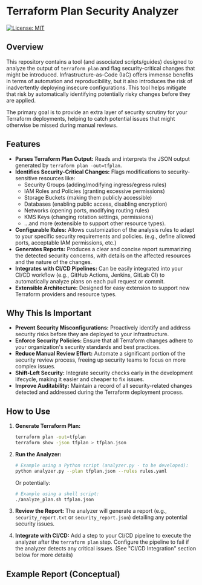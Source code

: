 # Terraform Plan Security Analyzer

[![License: MIT](https://img.shields.io/badge/License-MIT-yellow.svg)](https://opensource.org/licenses/MIT)

## Overview

This repository contains a tool (and associated scripts/guides) designed to analyze the output of `terraform plan` and flag security-critical changes that might be introduced. Infrastructure-as-Code (IaC) offers immense benefits in terms of automation and reproducibility, but it also introduces the risk of inadvertently deploying insecure configurations. This tool helps mitigate that risk by automatically identifying potentially risky changes before they are applied.

The primary goal is to provide an extra layer of security scrutiny for your Terraform deployments, helping to catch potential issues that might otherwise be missed during manual reviews.

## Features

*   **Parses Terraform Plan Output:**  Reads and interprets the JSON output generated by `terraform plan -out=tfplan`.
*   **Identifies Security-Critical Changes:**  Flags modifications to security-sensitive resources like:
    *   Security Groups (adding/modifying ingress/egress rules)
    *   IAM Roles and Policies (granting excessive permissions)
    *   Storage Buckets (making them publicly accessible)
    *   Databases (enabling public access, disabling encryption)
    *   Networks (opening ports, modifying routing rules)
    *   KMS Keys (changing rotation settings, permissions)
    *   ...and more (extensible to support other resource types).
*   **Configurable Rules:** Allows customization of the analysis rules to adapt to your specific security requirements and policies. (e.g., define allowed ports, acceptable IAM permissions, etc.)
*   **Generates Reports:** Produces a clear and concise report summarizing the detected security concerns, with details on the affected resources and the nature of the changes.
*   **Integrates with CI/CD Pipelines:** Can be easily integrated into your CI/CD workflow (e.g., GitHub Actions, Jenkins, GitLab CI) to automatically analyze plans on each pull request or commit.
*   **Extensible Architecture:** Designed for easy extension to support new Terraform providers and resource types.

## Why This Is Important

*   **Prevent Security Misconfigurations:** Proactively identify and address security risks before they are deployed to your infrastructure.
*   **Enforce Security Policies:** Ensure that all Terraform changes adhere to your organization's security standards and best practices.
*   **Reduce Manual Review Effort:** Automate a significant portion of the security review process, freeing up security teams to focus on more complex issues.
*   **Shift-Left Security:** Integrate security checks early in the development lifecycle, making it easier and cheaper to fix issues.
*   **Improve Auditability:** Maintain a record of all security-related changes detected and addressed during the Terraform deployment process.

## How to Use

1.  **Generate Terraform Plan:**
    ```bash
    terraform plan -out=tfplan
    terraform show -json tfplan > tfplan.json
    ```

2.  **Run the Analyzer:**
    ```bash
    # Example using a Python script (analyzer.py - to be developed):
    python analyzer.py --plan tfplan.json --rules rules.yaml
    ```
    Or potentially:
    ```bash
    # Example using a shell script:
    ./analyze_plan.sh tfplan.json
    ```

3.  **Review the Report:**
    The analyzer will generate a report (e.g., `security_report.txt` or `security_report.json`) detailing any potential security issues.

4.  **Integrate with CI/CD:**
    Add a step to your CI/CD pipeline to execute the analyzer after the `terraform plan` step.  Configure the pipeline to fail if the analyzer detects any critical issues. (See "CI/CD Integration" section below for more details)

## Example Report (Conceptual)
